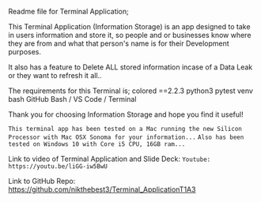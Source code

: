 Readme file for Terminal Application;

This Terminal Application (Information Storage) is an app designed to take in users information and store it, so people and or businesses know where they are from and what that person's name is for their Development purposes.

It also has a feature to Delete ALL stored information incase of a Data Leak or they want to refresh it all..

The requirements for this Terminal is;
colored ==2.2.3
python3
pytest
venv
bash
GitHub
Bash / VS Code / Terminal

<!-- PLEASE NOTE: Computer Specs required:
Atleast a computer with a Core i3 and above, with 8GB or more Ram.
Mac computer with Silicon Chip or a Core i5 and above and 8GB or more Ram.

Compatible with Mac OS High Sierra or higher and Windows 10 or Later -->

Thank you for choosing Information Storage and hope you find it useful!

`This terminal app has been tested on a Mac running the new Silicon Processor with Mac OSX Sonoma for your information...`
`Also has been tested on Windows 10 with Core i5 CPU, 16GB ram...`

Link to video of Terminal Application and Slide Deck:
`Youtube: https://youtu.be/liGG-iw5BwU`

Link to GitHub Repo:
https://github.com/nikthebest3/Terminal_ApplicationT1A3
